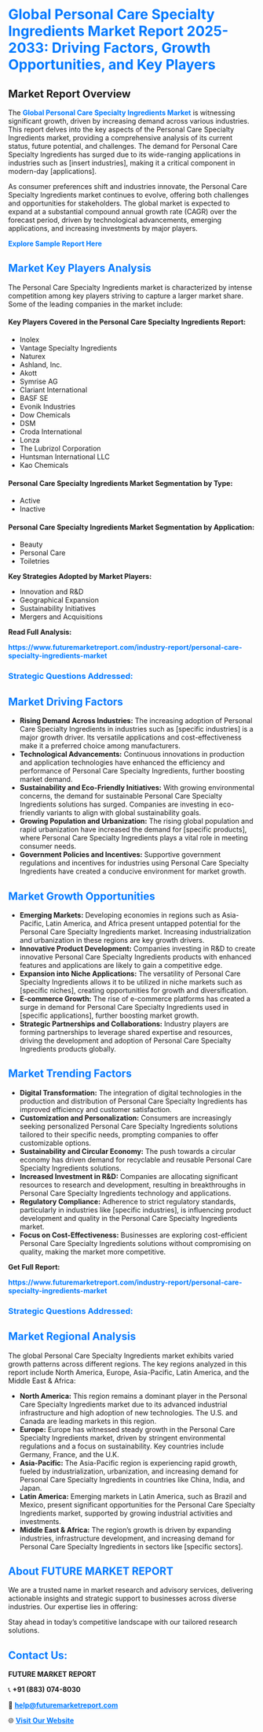 <h1 style="color: #007BFF;">Global Personal Care Specialty Ingredients Market Report 2025-2033: Driving Factors, Growth Opportunities, and Key Players</h1>

<section id="overview">
<h2>Market Report Overview</h2>
<p>The <a href="https://www.futuremarketreport.com/industry-report/personal-care-specialty-ingredients-market" style="color: #007BFF; text-decoration: none;"><strong>Global Personal Care Specialty Ingredients Market</strong></a> is witnessing significant growth, driven by increasing demand across various industries. This report delves into the key aspects of the Personal Care Specialty Ingredients market, providing a comprehensive analysis of its current status, future potential, and challenges. The demand for Personal Care Specialty Ingredients has surged due to its wide-ranging applications in industries such as [insert industries], making it a critical component in modern-day [applications].</p>
<p>As consumer preferences shift and industries innovate, the Personal Care Specialty Ingredients market continues to evolve, offering both challenges and opportunities for stakeholders. The global market is expected to expand at a substantial compound annual growth rate (CAGR) over the forecast period, driven by technological advancements, emerging applications, and increasing investments by major players.</p>
</section>

<section id="overview">
<p><a href="https://www.futuremarketreport.com/request-sample/reportId=104446" style="color: #007BFF; text-decoration: none;"><strong>Explore Sample Report Here</strong></a></p>
</section>

<section id="key-players">
<h2 style="color: #007BFF;">Market Key Players Analysis</h2>
<p>The Personal Care Specialty Ingredients market is characterized by intense competition among key players striving to capture a larger market share. Some of the leading companies in the market include:</p>
<h4>Key Players Covered in the Personal Care Specialty Ingredients Report:</h4>
<ul><li>Inolex</li><li>Vantage Specialty Ingredients</li><li>Naturex</li><li>Ashland, Inc.</li><li>Akott</li><li>Symrise AG</li><li>Clariant International</li><li>BASF SE</li><li>Evonik Industries</li><li>Dow Chemicals</li><li>DSM</li><li>Croda International</li><li>Lonza</li><li>The Lubrizol Corporation</li><li>Huntsman International LLC</li><li>Kao Chemicals</li></ul>
<h4>Personal Care Specialty Ingredients Market Segmentation by Type:</h4>
<ul><li>Active</li><li>Inactive</li></ul>

<h4>Personal Care Specialty Ingredients Market Segmentation by Application:</h4>
<ul><li>Beauty</li><li>Personal Care</li><li>Toiletries</li></ul>
<p><strong>Key Strategies Adopted by Market Players:</strong></p>
<ul>
<li>Innovation and R&D</li>
<li>Geographical Expansion</li>
<li>Sustainability Initiatives</li>
<li>Mergers and Acquisitions</li>
</ul>
</section>

<section>
<p><strong>Read Full Analysis: </strong></p><a href="https://www.futuremarketreport.com/industry-report/personal-care-specialty-ingredients-market" style="color: #007BFF; text-decoration: none;"><strong>https://www.futuremarketreport.com/industry-report/personal-care-specialty-ingredients-market</strong></a>
<h3 style="color: #007BFF;">Strategic Questions Addressed:</h3>
</section>

<section id="driving-factors">
<h2 style="color: #007BFF;">Market Driving Factors</h2>
<ul>
<li><strong>Rising Demand Across Industries:</strong> The increasing adoption of Personal Care Specialty Ingredients in industries such as [specific industries] is a major growth driver. Its versatile applications and cost-effectiveness make it a preferred choice among manufacturers.</li>
<li><strong>Technological Advancements:</strong> Continuous innovations in production and application technologies have enhanced the efficiency and performance of Personal Care Specialty Ingredients, further boosting market demand.</li>
<li><strong>Sustainability and Eco-Friendly Initiatives:</strong> With growing environmental concerns, the demand for sustainable Personal Care Specialty Ingredients solutions has surged. Companies are investing in eco-friendly variants to align with global sustainability goals.</li>
<li><strong>Growing Population and Urbanization:</strong> The rising global population and rapid urbanization have increased the demand for [specific products], where Personal Care Specialty Ingredients plays a vital role in meeting consumer needs.</li>
<li><strong>Government Policies and Incentives:</strong> Supportive government regulations and incentives for industries using Personal Care Specialty Ingredients have created a conducive environment for market growth.</li>
</ul>
</section>

<section id="growth-opportunities">
<h2 style="color: #007BFF;">Market Growth Opportunities</h2>
<ul>
<li><strong>Emerging Markets:</strong> Developing economies in regions such as Asia-Pacific, Latin America, and Africa present untapped potential for the Personal Care Specialty Ingredients market. Increasing industrialization and urbanization in these regions are key growth drivers.</li>
<li><strong>Innovative Product Development:</strong> Companies investing in R&D to create innovative Personal Care Specialty Ingredients products with enhanced features and applications are likely to gain a competitive edge.</li>
<li><strong>Expansion into Niche Applications:</strong> The versatility of Personal Care Specialty Ingredients allows it to be utilized in niche markets such as [specific niches], creating opportunities for growth and diversification.</li>
<li><strong>E-commerce Growth:</strong> The rise of e-commerce platforms has created a surge in demand for Personal Care Specialty Ingredients used in [specific applications], further boosting market growth.</li>
<li><strong>Strategic Partnerships and Collaborations:</strong> Industry players are forming partnerships to leverage shared expertise and resources, driving the development and adoption of Personal Care Specialty Ingredients products globally.</li>
</ul>
</section>

<section id="trending-factors">
<h2 style="color: #007BFF;">Market Trending Factors</h2>
<ul>
<li><strong>Digital Transformation:</strong> The integration of digital technologies in the production and distribution of Personal Care Specialty Ingredients has improved efficiency and customer satisfaction.</li>
<li><strong>Customization and Personalization:</strong> Consumers are increasingly seeking personalized Personal Care Specialty Ingredients solutions tailored to their specific needs, prompting companies to offer customizable options.</li>
<li><strong>Sustainability and Circular Economy:</strong> The push towards a circular economy has driven demand for recyclable and reusable Personal Care Specialty Ingredients solutions.</li>
<li><strong>Increased Investment in R&D:</strong> Companies are allocating significant resources to research and development, resulting in breakthroughs in Personal Care Specialty Ingredients technology and applications.</li>
<li><strong>Regulatory Compliance:</strong> Adherence to strict regulatory standards, particularly in industries like [specific industries], is influencing product development and quality in the Personal Care Specialty Ingredients market.</li>
<li><strong>Focus on Cost-Effectiveness:</strong> Businesses are exploring cost-efficient Personal Care Specialty Ingredients solutions without compromising on quality, making the market more competitive.</li>
</ul>
</section>

<section>
<p><strong>Get Full Report: </strong></p><a href="https://www.futuremarketreport.com/industry-report/personal-care-specialty-ingredients-market" style="color: #007BFF; text-decoration: none;"><strong>https://www.futuremarketreport.com/industry-report/personal-care-specialty-ingredients-market</strong></a>
<h3 style="color: #007BFF;">Strategic Questions Addressed:</h3>
</section>


<section id="regional-analysis">
<h2 style="color: #007BFF;">Market Regional Analysis</h2>
<p>The global Personal Care Specialty Ingredients market exhibits varied growth patterns across different regions. The key regions analyzed in this report include North America, Europe, Asia-Pacific, Latin America, and the Middle East & Africa:</p>
<ul>
<li><strong>North America:</strong> This region remains a dominant player in the Personal Care Specialty Ingredients market due to its advanced industrial infrastructure and high adoption of new technologies. The U.S. and Canada are leading markets in this region.</li>
<li><strong>Europe:</strong> Europe has witnessed steady growth in the Personal Care Specialty Ingredients market, driven by stringent environmental regulations and a focus on sustainability. Key countries include Germany, France, and the U.K.</li>
<li><strong>Asia-Pacific:</strong> The Asia-Pacific region is experiencing rapid growth, fueled by industrialization, urbanization, and increasing demand for Personal Care Specialty Ingredients in countries like China, India, and Japan.</li>
<li><strong>Latin America:</strong> Emerging markets in Latin America, such as Brazil and Mexico, present significant opportunities for the Personal Care Specialty Ingredients market, supported by growing industrial activities and investments.</li>
<li><strong>Middle East & Africa:</strong> The region’s growth is driven by expanding industries, infrastructure development, and increasing demand for Personal Care Specialty Ingredients in sectors like [specific sectors].</li>
</ul>
</section>

<footer>
<h2 style="color: #007BFF;">About FUTURE MARKET REPORT</h2>
<p>We are a trusted name in market research and advisory services, delivering actionable insights and strategic support to businesses across diverse industries. Our expertise lies in offering:</p>

<p>Stay ahead in today’s competitive landscape with our tailored research solutions.</p>

<h2 style="color: #007BFF;">Contact Us:</h2>
<p><strong>FUTURE MARKET REPORT</strong></p>
<p>📞 <strong>+91 (883) 074-8030</strong></p>
<p>📧 <strong><a href="mailto:help@futuremarketreport.com" style="color: #007BFF;">help@futuremarketreport.com</a></strong></p>
<p>🌐 <strong><a href="https://www.futuremarketreport.com/" style="color: #007BFF;">Visit Our Website</a></strong></p>
</footer>